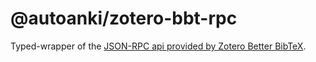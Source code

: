 # @autoanki/zotero-bbt-rpc

Typed-wrapper of the [JSON-RPC api provided by Zotero Better BibTeX](https://retorque.re/zotero-better-bibtex/exporting/json-rpc/).
